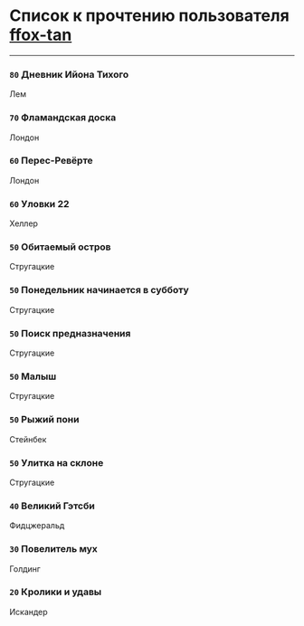# Список к прочтению пользователя [ffox-tan](https://plus.google.com/105268908767127789956)
---

### `80` Дневник Ийона Тихого
Лем

### `70` Фламандская доска
Лондон

### `60` Перес-Ревёрте
Лондон

### `60` Уловки 22
Хеллер

### `50` Обитаемый остров
Стругацкие

### `50` Понедельник начинается в субботу
Стругацкие

### `50` Поиск предназначения
Стругацкие

### `50` Малыш
Стругацкие

### `50` Рыжий пони
Стейнбек

### `50` Улитка на склоне
Стругацкие

### `40` Великий Гэтсби
Фидцжеральд

### `30` Повелитель мух
Голдинг

### `20` Кролики и удавы
Искандер

